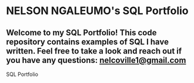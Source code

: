 # NELSON NGALEUMO's SQL Portfolio

## Welcome to my SQL Portfolio! This code repository contains examples of SQL I have written. Feel free to take a look and reach out if you have any questions: nelcoville1@gmail.com
SQL Portfolio

